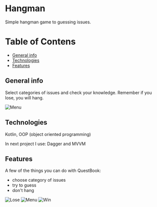 # Hangman

Simple hangman game to guessing issues.

# Table of Contens
* [General info](#general-info)
* [Technologies](#technologies)
* [Features](#features)


## General info

Select categories of issues and check your knowledge. Remember if you lose, you will hang.

![Menu](./foto/menu.jpg)


## Technologies
Kotlin, OOP (object oriented programming)

In next project I use: Dagger and MVVM


## Features

A few of the things you can do with QuestBook:
- choose category of issues
- try to guess
- don't hang

![Lose](./foto/lose.jpg)
![Menu](./foto/menu.jpg)
![Win](./foto/win.jpg)

 
